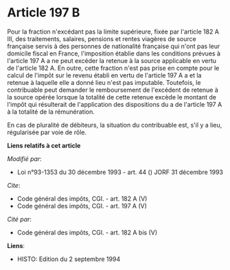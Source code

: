 # Article 197 B

Pour la fraction n'excédant pas la limite supérieure, fixée par l'article 182 A III, des traitements, salaires, pensions et
rentes viagères de source française servis à des personnes de nationalité française qui n'ont pas leur domicile fiscal en
France, l'imposition établie dans les conditions prévues à l'article 197 A a ne peut excéder la retenue à la source
applicable en vertu de l'article 182 A. En outre, cette fraction n'est pas prise en compte pour le calcul de l'impôt sur le
revenu établi en vertu de l'article 197 A a et la retenue à laquelle elle a donné lieu n'est pas imputable. Toutefois, le
contribuable peut demander le remboursement de l'excédent de retenue à la source opérée lorsque la totalité de cette retenue
excède le montant de l'impôt qui résulterait de l'application des dispositions du a de l'article 197 A à la totalité de la
rémunération. 

En cas de pluralité de débiteurs, la situation du contribuable est, s'il y a lieu, régularisée par voie de rôle.

**Liens relatifs à cet article**

_Modifié par_:

  - Loi n°93-1353 du 30 décembre 1993 - art. 44 () JORF 31 décembre 1993

_Cite_:

  - Code général des impôts, CGI. - art. 182 A (V)
  - Code général des impôts, CGI. - art. 197 A (V)

_Cité par_:

  - Code général des impôts, CGI. - art. 182 A bis (V)

**Liens**:

  - HISTO: Edition du 2 septembre 1994
